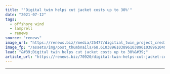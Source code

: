 ```yaml
---
title: "'Digital twin helps cut jacket costs up to 30%'"
date: "2021-07-12"
tags: 
  - offshore wind
  - lamprell
  - renews
source: "renews"
image_url: "https://renews.biz//media/25477/digitial_twin_project_credit_lamprell_akselos.jpeg?mode=crop&width=770&heightratio=0.6103896103896103896103896104&slimmage=true"
image_fp: "/assets/img/post_thumbnails/68.6103896103896103896103896104&slimmage=true"
lead: "&#39;Digital twin helps cut jacket costs up to 30%&#39;"
article_url: "https://renews.biz/70920/digital-twin-helps-cut-jacket-costs-up-to-30/"
---
```


---
